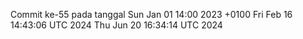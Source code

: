 Commit ke-55 pada tanggal Sun Jan 01 14:00 2023 +0100
Fri Feb 16 14:43:06 UTC 2024
Thu Jun 20 16:34:14 UTC 2024
